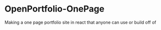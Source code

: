 # OpenPortfolio-OnePage
 Making a one page portfolio site in react that anyone can use or build off of
